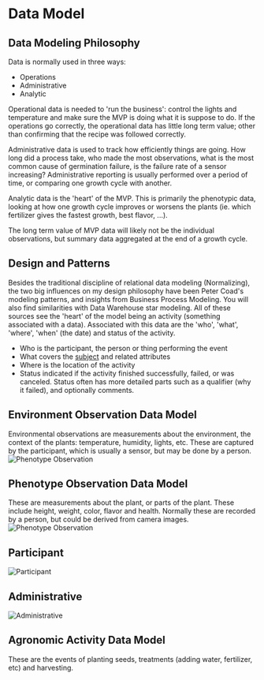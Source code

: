 # Data Model

## Data Modeling Philosophy
Data is normally used in three ways:
* Operations
* Administrative
* Analytic

Operational data is needed to 'run the business': control the lights and temperature and make sure the MVP is doing what it is suppose to do.  If the operations go correctly, the operational data has little long term value; other than confirming that the recipe was followed correctly.

Administrative data is used to track how efficiently things are going.  How long did a process take, who made the most observations, what is the most common cause of germination failure, is the failure rate of a sensor increasing?  Administrative reporting is usually performed over a period of time, or comparing one growth cycle with another.

Analytic data is the 'heart' of the MVP.  This is primarily the phenotypic data, looking at how one growth cycle improves or worsens the plants (ie. which fertilizer gives the fastest growth, best flavor, ...).

The long term value of MVP data will likely not be the individual observations, but summary data aggregated at the end of a growth cycle.

## Design and Patterns
Besides the traditional discipline of relational data modeling (Normalizing), the two big influences on my design philosophy have been Peter Coad's modeling patterns, and insights from Business Process Modeling.  You will also find similarities with Data Warehouse star modeling.  All of these sources see the 'heart' of the model being an activity (something associated with a data).  Associated with this data are the 'who', 'what', 'where', 'when' (the date) and status of the activity.
* Who is the participant, the person or thing performing the event
* What covers the [subject](https://github.com/futureag/blog/wiki/Data-Model:-Subject) and related attributes
* Where is the location of the activity
* Status indicated if the activity finished successfully, failed, or was canceled.  Status often has more detailed parts such as a qualifier (why it failed), and optionally comments.

## Environment Observation Data Model
Environmental observations are measurements about the environment, the context of the plants: temperature, humidity, lights, etc.  These are captured by the participant, which is usually a sensor, but may be done by a person.
![Phenotype Observation](https://github.com/futureag/blog/blob/master/static/images/Environment_Observation.png)
## Phenotype Observation Data Model
These are measurements about the plant, or parts of the plant.  These include height, weight, color, flavor and health.   Normally these are recorded by a person, but could be derived from camera images.
![Phenotype Observation](https://github.com/futureag/blog/blob/master/static/images/Phenotype_Observation.png)

## Participant
![Participant](https://github.com/futureag/blog/blob/master/static/images/Participant.png)
## Administrative
![Administrative](https://github.com/futureag/blog/blob/master/static/images/Admin.png)
## Agronomic Activity Data Model
These are the events of planting seeds, treatments (adding water, fertilizer, etc) and harvesting.